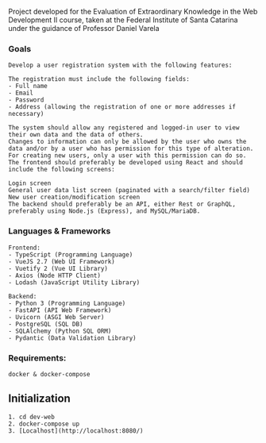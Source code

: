 
Project developed for the Evaluation of Extraordinary Knowledge in the Web Development II course, taken at the Federal Institute of Santa Catarina under the guidance of Professor Daniel Varela

### Goals

```
Develop a user registration system with the following features:

The registration must include the following fields:
- Full name
- Email
- Password
- Address (allowing the registration of one or more addresses if necessary)

The system should allow any registered and logged-in user to view their own data and the data of others.
Changes to information can only be allowed by the user who owns the data and/or by a user who has permission for this type of alteration.
For creating new users, only a user with this permission can do so.
The frontend should preferably be developed using React and should include the following screens:

Login screen
General user data list screen (paginated with a search/filter field)
New user creation/modification screen
The backend should preferably be an API, either Rest or GraphQL, preferably using Node.js (Express), and MySQL/MariaDB.
```


### Languages & Frameworks

```
Frontend:
- TypeScript (Programming Language)
- VueJS 2.7 (Web UI Framework)
- Vuetify 2 (Vue UI Library)
- Axios (Node HTTP Client)
- Lodash (JavaScript Utility Library)

Backend:
- Python 3 (Programming Language)
- FastAPI (API Web Framework)
- Uvicorn (ASGI Web Server)
- PostgreSQL (SQL DB)
- SQLAlchemy (Python SQL ORM)
- Pydantic (Data Validation Library)
```

### Requirements:

```
docker & docker-compose
```

## Initialization

```
1. cd dev-web
2. docker-compose up
3. [Localhost](http://localhost:8080/)
```
